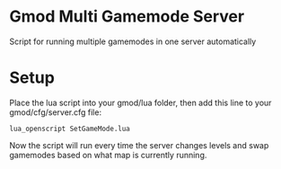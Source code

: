 # Gmod Multi Gamemode Server
Script for running multiple gamemodes in one server automatically

# Setup
Place the lua script into your gmod/lua folder, then add this line to your gmod/cfg/server.cfg file:

```lua_openscript SetGameMode.lua```

Now the script will run every time the server changes levels and swap gamemodes based on what map is currently running.
